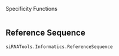  Specificity Functions

```@index
```

## Reference Sequence

```@docs
siRNATools.Informatics.ReferenceSequence

```
